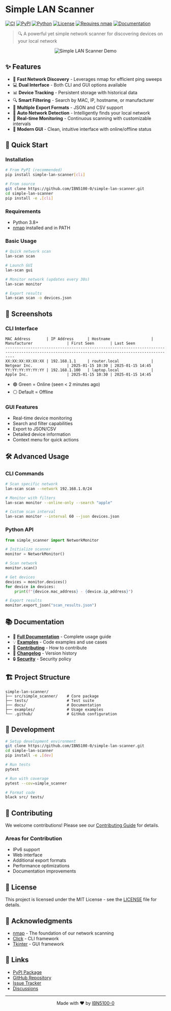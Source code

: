 # Simple LAN Scanner

[![CI](https://github.com/IBN5100-0/simple-lan-scanner/actions/workflows/tests.yml/badge.svg)](https://github.com/IBN5100-0/simple-lan-scanner/actions/workflows/tests.yml)
[![PyPI](https://img.shields.io/pypi/v/simple-lan-scanner.svg)](https://pypi.org/project/simple-lan-scanner/)
[![Python](https://img.shields.io/badge/python-3.8%2B-blue)](https://www.python.org/downloads/)
[![License](https://img.shields.io/badge/license-MIT-blue.svg)](LICENSE)
[![Requires nmap](https://img.shields.io/badge/requires-nmap-orange.svg)](https://nmap.org/)
[![Documentation](https://img.shields.io/badge/docs-latest-brightgreen)](docs/DOCUMENTATION.md)

> 🔍 A powerful yet simple network scanner for discovering devices on your local network

<p align="center">
  <img src="https://via.placeholder.com/600x400/1a1a1a/00ff00?text=Simple+LAN+Scanner" alt="Simple LAN Scanner Demo" />
</p>

## ✨ Features

- 🚀 **Fast Network Discovery** - Leverages nmap for efficient ping sweeps
- 💻 **Dual Interface** - Both CLI and GUI options available
- 📊 **Device Tracking** - Persistent storage with historical data
- 🔍 **Smart Filtering** - Search by MAC, IP, hostname, or manufacturer
- 📁 **Multiple Export Formats** - JSON and CSV support
- 🎯 **Auto Network Detection** - Intelligently finds your local network
- 🔔 **Real-time Monitoring** - Continuous scanning with customizable intervals
- 🎨 **Modern GUI** - Clean, intuitive interface with online/offline status

## 🚀 Quick Start

### Installation

```bash
# From PyPI (recommended)
pip install simple-lan-scanner[cli]

# From source
git clone https://github.com/IBN5100-0/simple-lan-scanner.git
cd simple-lan-scanner
pip install -e .[cli]
```

### Requirements

- Python 3.8+
- [nmap](https://nmap.org/download.html) installed and in PATH

### Basic Usage

```bash
# Quick network scan
lan-scan scan

# Launch GUI
lan-scan gui

# Monitor network (updates every 30s)
lan-scan monitor

# Export results
lan-scan scan -o devices.json
```

## 📸 Screenshots

### CLI Interface
```
MAC Address       | IP Address      | Hostname                  | Manufacturer               | First Seen       | Last Seen
------------------------------------------------------------------------------------------------------------------------------------------------
XX:XX:XX:XX:XX:XX | 192.168.1.1     | router.local              | Netgear Inc.               | 2025-01-15 10:30 | 2025-01-15 14:45
YY:YY:YY:YY:YY:YY | 192.168.1.100   | laptop.local              | Apple Inc.                 | 2025-01-15 10:30 | 2025-01-15 14:45
```
- 🟢 Green = Online (seen < 2 minutes ago)
- ⚪ Default = Offline

### GUI Features
- Real-time device monitoring
- Search and filter capabilities
- Export to JSON/CSV
- Detailed device information
- Context menu for quick actions

## 🛠️ Advanced Usage

### CLI Commands

```bash
# Scan specific network
lan-scan scan --network 192.168.1.0/24

# Monitor with filters
lan-scan monitor --online-only --search "apple"

# Custom scan interval
lan-scan monitor --interval 60 --json devices.json
```

### Python API

```python
from simple_scanner import NetworkMonitor

# Initialize scanner
monitor = NetworkMonitor()

# Scan network
monitor.scan()

# Get devices
devices = monitor.devices()
for device in devices:
    print(f"{device.mac_address} - {device.ip_address}")

# Export results
monitor.export_json("scan_results.json")
```

## 📚 Documentation

- 📖 **[Full Documentation](docs/DOCUMENTATION.md)** - Complete usage guide
- 💡 **[Examples](examples/)** - Code examples and use cases
- 🤝 **[Contributing](CONTRIBUTING.md)** - How to contribute
- 📝 **[Changelog](CHANGELOG.md)** - Version history
- 🔒 **[Security](https://github.com/IBN5100-0/simple-lan-scanner/security/policy)** - Security policy

## 🏗️ Project Structure

```
simple-lan-scanner/
├── src/simple_scanner/    # Core package
├── tests/                 # Test suite
├── docs/                  # Documentation
├── examples/              # Usage examples
└── .github/               # GitHub configuration
```

## 🧪 Development

```bash
# Setup development environment
git clone https://github.com/IBN5100-0/simple-lan-scanner.git
cd simple-lan-scanner
pip install -e .[dev]

# Run tests
pytest

# Run with coverage
pytest --cov=simple_scanner

# Format code
black src/ tests/
```

## 🤝 Contributing

We welcome contributions! Please see our [Contributing Guide](CONTRIBUTING.md) for details.

### Areas for Contribution
- IPv6 support
- Web interface
- Additional export formats
- Performance optimizations
- Documentation improvements

## 📄 License

This project is licensed under the MIT License - see the [LICENSE](LICENSE) file for details.

## 🙏 Acknowledgments

- [nmap](https://nmap.org/) - The foundation of our network scanning
- [Click](https://click.palletsprojects.com/) - CLI framework
- [Tkinter](https://docs.python.org/3/library/tkinter.html) - GUI framework

## 🔗 Links

- [PyPI Package](https://pypi.org/project/simple-lan-scanner/)
- [GitHub Repository](https://github.com/IBN5100-0/simple-lan-scanner)
- [Issue Tracker](https://github.com/IBN5100-0/simple-lan-scanner/issues)
- [Discussions](https://github.com/IBN5100-0/simple-lan-scanner/discussions)

---

<p align="center">
  Made with ❤️ by <a href="https://github.com/IBN5100-0">IBN5100-0</a>
</p>